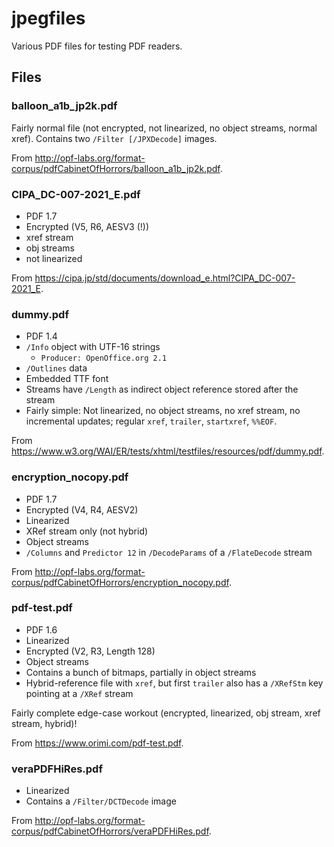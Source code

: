 jpegfiles
=========

Various PDF files for testing PDF readers.


Files
-----

### balloon\_a1b\_jp2k.pdf

Fairly normal file (not encrypted, not linearized, no object streams, normal
xref). Contains two `/Filter [/JPXDecode]` images.

From
<http://opf-labs.org/format-corpus/pdfCabinetOfHorrors/balloon_a1b_jp2k.pdf>.

### CIPA\_DC-007-2021\_E.pdf

- PDF 1.7
- Encrypted (V5, R6, AESV3 (!))
- xref stream
- obj streams
- not linearized

From <https://cipa.jp/std/documents/download_e.html?CIPA_DC-007-2021_E>.

### dummy.pdf

- PDF 1.4
- `/Info` object with UTF-16 strings
  - `Producer: OpenOffice.org 2.1`
- `/Outlines` data
- Embedded TTF font
- Streams have `/Length` as indirect object reference stored after the stream
- Fairly simple: Not linearized, no object streams, no xref stream, no
  incremental updates; regular `xref`, `trailer`, `startxref`, `%%EOF`.

From <https://www.w3.org/WAI/ER/tests/xhtml/testfiles/resources/pdf/dummy.pdf>.

### encryption\_nocopy.pdf

- PDF 1.7
- Encrypted (V4, R4, AESV2)
- Linearized
- XRef stream only (not hybrid)
- Object streams
- `/Columns` and `Predictor 12` in `/DecodeParams` of a `/FlateDecode` stream

From
<http://opf-labs.org/format-corpus/pdfCabinetOfHorrors/encryption_nocopy.pdf>.

### pdf-test.pdf

- PDF 1.6
- Linearized
- Encrypted (V2, R3, Length 128)
- Object streams
- Contains a bunch of bitmaps, partially in object streams
- Hybrid-reference file with `xref`, but first `trailer` also has a `/XRefStm`
  key pointing at a `/XRef` stream

Fairly complete edge-case workout (encrypted, linearized, obj stream, xref
stream, hybrid)!

From <https://www.orimi.com/pdf-test.pdf>.

### veraPDFHiRes.pdf

- Linearized
- Contains a `/Filter/DCTDecode` image

From <http://opf-labs.org/format-corpus/pdfCabinetOfHorrors/veraPDFHiRes.pdf>.
